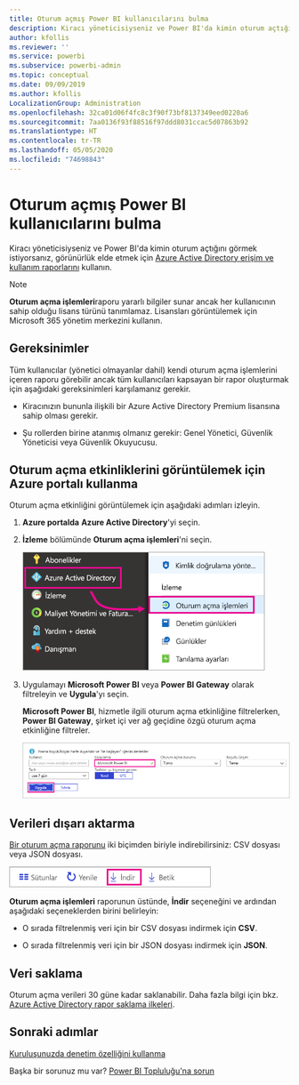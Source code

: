 ```yaml
---
title: Oturum açmış Power BI kullanıcılarını bulma
description: Kiracı yöneticisiyseniz ve Power BI'da kimin oturum açtığını görmek istiyorsanız, görünürlük elde etmek için Azure Active Directory erişim ve kullanım raporlarını kullanabilirsiniz.
author: kfollis
ms.reviewer: ''
ms.service: powerbi
ms.subservice: powerbi-admin
ms.topic: conceptual
ms.date: 09/09/2019
ms.author: kfollis
LocalizationGroup: Administration
ms.openlocfilehash: 32ca01d06f4fc8c3f90f73bf8137349eed0220a6
ms.sourcegitcommit: 7aa0136f93f88516f97ddd8031ccac5d07863b92
ms.translationtype: HT
ms.contentlocale: tr-TR
ms.lasthandoff: 05/05/2020
ms.locfileid: "74698843"
---
```

# <a name="find-power-bi-users-that-have-signed-in"></a>Oturum açmış Power BI kullanıcılarını bulma

Kiracı yöneticisiyseniz ve Power BI'da kimin oturum açtığını görmek istiyorsanız, görünürlük elde etmek için [Azure Active Directory erişim ve kullanım raporlarını](/azure/active-directory/reports-monitoring/concept-sign-ins) kullanın.

> [!NOTE]
> **Oturum açma işlemleri**raporu yararlı bilgiler sunar ancak her kullanıcının sahip olduğu lisans türünü tanımlamaz. Lisansları görüntülemek için Microsoft 365 yönetim merkezini kullanın.

## <a name="requirements"></a>Gereksinimler

Tüm kullanıcılar (yönetici olmayanlar dahil) kendi oturum açma işlemlerini içeren raporu görebilir ancak tüm kullanıcıları kapsayan bir rapor oluşturmak için aşağıdaki gereksinimleri karşılamanız gerekir.

* Kiracınızın bununla ilişkili bir Azure Active Directory Premium lisansına sahip olması gerekir.

* Şu rollerden birine atanmış olmanız gerekir: Genel Yönetici, Güvenlik Yöneticisi veya Güvenlik Okuyucusu.

## <a name="use-the-azure-portal-to-view-sign-ins"></a>Oturum açma etkinliklerini görüntülemek için Azure portalı kullanma

Oturum açma etkinliğini görüntülemek için aşağıdaki adımları izleyin.

1. **Azure portalda** **Azure Active Directory**'yi seçin.

1. **İzleme** bölümünde **Oturum açma işlemleri**'ni seçin.
   
    ![Azure arabiriminin, Azure Active Directory ve Oturum Açma işlemleri seçenekleri vurgulanmış ekran görüntüsü.](media/service-admin-access-usage/azure-portal-sign-ins.png)

1. Uygulamayı **Microsoft Power BI** veya **Power BI Gateway** olarak filtreleyin ve **Uygula**'yı seçin.

    **Microsoft Power BI**, hizmetle ilgili oturum açma etkinliğine filtrelerken, **Power BI Gateway**, şirket içi ver ağ geçidine özgü oturum açma etkinliğine filtreler.
   
    ![Oturum açma işlemleri filtresinin, Uygulamalar alanı vurgulanmış ekran görüntüsü.](media/service-admin-access-usage/sign-in-filter.png)

## <a name="export-the-data"></a>Verileri dışarı aktarma

[Bir oturum açma raporunu](/azure/active-directory/reports-monitoring/quickstart-download-sign-in-report) iki biçimden biriyle indirebilirsiniz: CSV dosyası veya JSON dosyası.

![İndirme düğmesinin ekran görüntüsü.](media/service-admin-access-usage/download-sign-in-data-csv.png)

**Oturum açma işlemleri** raporunun üstünde, **İndir** seçeneğini ve ardından aşağıdaki seçeneklerden birini belirleyin:

* O sırada filtrelenmiş veri için bir CSV dosyası indirmek için **CSV**.

* O sırada filtrelenmiş veri için bir JSON dosyası indirmek için **JSON**.

## <a name="data-retention"></a>Veri saklama

Oturum açma verileri 30 güne kadar saklanabilir. Daha fazla bilgi için bkz. [Azure Active Directory rapor saklama ilkeleri](/azure/active-directory/reports-monitoring/reference-reports-data-retention).

## <a name="next-steps"></a>Sonraki adımlar

[Kuruluşunuzda denetim özelliğini kullanma](service-admin-auditing.md)

Başka bir sorunuz mu var? [Power BI Topluluğu'na sorun](https://community.powerbi.com/)